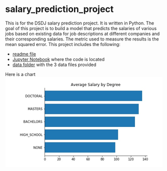 # salary_prediction_project
This is for the DSDJ salary prediction project.  It is written in Python.
The goal of this project is to build a model that predicts the salaries of various jobs based on existing data for job descriptions at different companies and their corresponding salaries.  The metric used to measure the results is the mean squared error.
This project includes the following:
- [readme file](https://github.com/albert-ntiri/salary_prediction_project/blob/master/README.md)
- [Jupyter Notebook](https://github.com/albert-ntiri/salary_prediction_project/blob/master/Salary%20Prediction%20Notebook.ipynb) where the code is located
- [data folder]() with the 3 data files provided

Here is a chart
![](charts/bar_avg_salary_by_degree.jpg)
